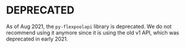 # DEPRECATED

As of Aug 2021, the `py-flexpoolapi` library is deprecated. We do not recommend using it anymore since it is using the old v1 API, which was deprecated in early 2021.
